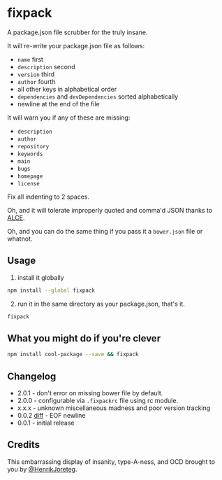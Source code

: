 # fixpack

A package.json file scrubber for the truly insane.

It will re-write your package.json file as follows:

- `name` first
- `description` second
- `version` third
- `author` fourth
- all other keys in alphabetical order
- `dependencies` and `devDependencies` sorted alphabetically
- newline at the end of the file

It will warn you if any of these are missing:

- `description`
- `author`
- `repository`
- `keywords`
- `main`
- `bugs`
- `homepage`
- `license`

Fix all indenting to 2 spaces.

Oh, and it will tolerate improperly quoted and comma'd JSON thanks to [ALCE](https://npmjs.org/package/alce).

Oh, and you can do the same thing if you pass it a `bower.json` file or whatnot.

## Usage

1. install it globally

  ```bash
  npm install --global fixpack
  ```

2. run it in the same directory as your package.json, that's it.

  ```bash
  fixpack
  ```

## What you might do if you're clever

```bash
npm install cool-package --save && fixpack
```

## Changelog

- 2.0.1 - don't error on missing bower file by default.
- 2.0.0 - configurable via `.fixpackrc` file using rc module.
- x.x.x - unknown miscellaneous madness and poor version tracking
- 0.0.2 [diff](https://github.com/HenrikJoreteg/fixpack/compare/v0.0.1...v0.0.2) - EOF newline
- 0.0.1 - initial release

## Credits

This embarrassing display of insanity, type-A-ness, and OCD brought to you by [@HenrikJoreteg](http://twitter.com/henrikjoreteg).
